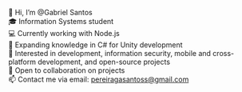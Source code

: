 👋 Hi, I’m @Gabriel Santos  
🎓 Information Systems student  
💻 Currently working with Node.js  
🌱 Expanding knowledge in C# for Unity development  
👀 Interested in development, information security, mobile and cross-platform development, and open-source projects  
💞️ Open to collaboration on projects  
📫 Contact me via email: pereiragasantoss@gmail.com
